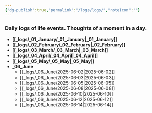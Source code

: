 ```yaml
---
{"dg-publish":true,"permalink":"/logs/logs/","noteIcon":""}
---
```


### Daily logs of life events. Thoughts of a moment in a day.


- **[[_logs/_01_January/_01_January\|_01_January]]**
- **[[_logs/_02_February/_02_February\|_02_February]]**
- **[[_logs/_03_March/_03_March\|_03_March]]**
- **[[_logs/_04_April/_04_April\|_04_April]]**
- **[[_logs/_05_May/_05_May\|_05_May]]**
- **_06_June**
	- [[_logs/_06_June/2025-06-02\|2025-06-02]]
	- [[_logs/_06_June/2025-06-03\|2025-06-03]]
	- [[_logs/_06_June/2025-06-05\|2025-06-05]]
	- [[_logs/_06_June/2025-06-08\|2025-06-08]]
	- [[_logs/_06_June/2025-06-10\|2025-06-10]]
	- [[_logs/_06_June/2025-06-12\|2025-06-12]]
	- [[_logs/_06_June/2025-06-14\|2025-06-14]]


